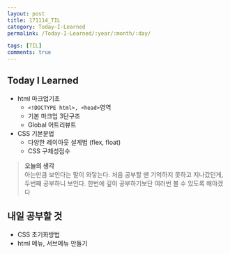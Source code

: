 ```yaml
---
layout: post
title: 171114_TIL
category: Today-I-Learned
permalink: /Today-I-Learned/:year/:month/:day/

tags: [TIL]
comments: true
---
```

## **Today I Learned**
* html 마크업기초 
    * `<!DOCTYPE html>, <head>`영역
    * 기본 마크업 3단구조
    * Global 어트리뷰트
* CSS 기본문법
    * 다양한 레이아웃 설계법 (flex, float)
    * CSS 구체성점수

>**오늘의 생각**  
아는만큼 보인다는 말이 와닿는다. 처음 공부할 땐 기억하지 못하고 지나갔던게, 두번째 공부하니 보인다.
한번에 깊이 공부하기보단 여러번 볼 수 있도록 해야겠다

## **내일 공부할 것**
* CSS 초기화방법
* html 메뉴, 서브메뉴 만들기

